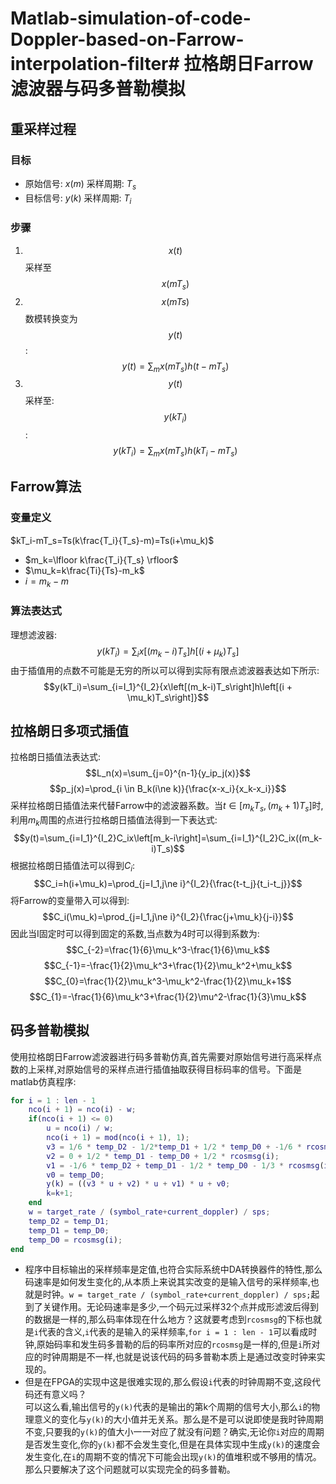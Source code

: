# Matlab-simulation-of-code-Doppler-based-on-Farrow-interpolation-filter# 拉格朗日Farrow滤波器与码多普勒模拟
## 重采样过程
### 目标
- 原始信号: $x(m)$ 采样周期: $T_s$
- 目标信号: $y(k)$ 采样周期: $T_i$
### 步骤
1. $$x(t)$$ 采样至$$x(mT_s)$$
2. $$x(mTs)$$数模转换变为$$y(t)$$ :$$y(t)=\sum_m{x(mT_s)h(t-mT_s)}$$
3. $$y(t)$$采样至: $$y(kT_i)$$: $$y(kT_i)=\sum_m{x(mT_s)h(kT_i-mT_s)}$$
## Farrow算法
### 变量定义
$kT_i-mT_s=Ts(k\frac{T_i}{T_s}-m)=Ts(i+\mu_k)$  
- $m_k=\lfloor k\frac{T_i}{T_s} \rfloor$
- $\mu_k=k\frac{Ti}{Ts}-m_k$
- $i=m_k-m$
### 算法表达式
理想滤波器:  
$$y(kT_i)=\sum_i{x\left[(m_k-i)T_s\right]h\left[(i + \mu_k)T_s\right]}$$
由于插值用的点数不可能是无穷的所以可以得到实际有限点滤波器表达如下所示:
$$y(kT_i)=\sum_{i=I_1}^{I_2}{x\left[(m_k-i)T_s\right]h\left[(i + \mu_k)T_s\right]}$$
## 拉格朗日多项式插值
拉格朗日插值法表达式:
$$L_n(x)=\sum_{j=0}^{n-1}{y_ip_j(x)}$$
$$p_j(x)=\prod_{i \in B_k(i\ne k)}{\frac{x-x_i}{x_k-x_i}}$$
采样拉格朗日插值法来代替Farrow中的滤波器系数。当$t\in \left[m_kT_s, (m_k+1)T_s\right]$时,利用$m_k$周围的点进行拉格朗日插值法得到一下表达式:
$$y(t)=\sum_{i=I_1}^{I_2}C_ix\left[m_k-i\right]=\sum_{i=I_1}^{I_2}C_ix((m_k-i)T_s)$$
根据拉格朗日插值法可以得到$C_i$:
$$C_i=h(i+\mu_k)=\prod_{j=I_1,j\ne i}^{I_2}{\frac{t-t_j}{t_i-t_j}}$$
将Farrow的变量带入可以得到:
$$C_i(\mu_k)=\prod_{j=I_1,j\ne i}^{I_2}{\frac{j+\mu_k}{j-i}}$$
因此当I固定时可以得到固定的系数,当点数为4时可以得到系数为:
$$C_{-2}=\frac{1}{6}\mu_k^3-\frac{1}{6}\mu_k$$
$$C_{-1}=-\frac{1}{2}\mu_k^3+\frac{1}{2}\mu_k^2+\mu_k$$
$$C_{0}=\frac{1}{2}\mu_k^3-\mu_k^2-\frac{1}{2}\mu_k+1$$
$$C_{1}=-\frac{1}{6}\mu_k^3+\frac{1}{2}\mu^2-\frac{1}{3}\mu_k$$
## 码多普勒模拟
使用拉格朗日Farrow滤波器进行码多普勒仿真,首先需要对原始信号进行高采样点数的上采样,对原始信号的采样点进行插值抽取获得目标码率的信号。下面是matlab仿真程序:
```matlab
for i = 1 : len - 1
    nco(i + 1) = nco(i) - w;
    if(nco(i + 1) <= 0)
        u = nco(i) / w;
        nco(i + 1) = mod(nco(i + 1), 1);
        v3 = 1/6 * temp_D2 - 1/2*temp_D1 + 1/2 * temp_D0 + -1/6 * rcosmsg(i);
        v2 = 0 + 1/2 * temp_D1 - temp_D0 + 1/2 * rcosmsg(i);
        v1 = -1/6 * temp_D2 + temp_D1 - 1/2 * temp_D0 - 1/3 * rcosmsg(i);
        v0 = temp_D0;
        y(k) = ((v3 * u + v2) * u + v1) * u + v0;
        k=k+1;
    end
    w = target_rate / (symbol_rate+current_doppler) / sps;
    temp_D2 = temp_D1;
    temp_D1 = temp_D0;
    temp_D0 = rcosmsg(i);
end
```
- 程序中目标输出的采样频率是定值,也符合实际系统中DA转换器件的特性,那么码速率是如何发生变化的,从本质上来说其实改变的是输入信号的采样频率,也就是时钟。`w = target_rate / (symbol_rate+current_doppler) / sps;`起到了关键作用。无论码速率是多少,一个码元过采样32个点并成形滤波后得到的数据是一样的,那么码率体现在什么地方？这就要考虑到`rcosmsg`的下标也就是`i`代表的含义,`i`代表的是输入的采样频率,`for i = 1 : len - 1`可以看成时钟,原始码率和发生码多普勒的后的码率所对应的`rcosmsg`是一样的,但是`i`所对应的时钟周期是不一样,也就是说该代码的码多普勒本质上是通过改变时钟来实现的。  
- 但是在FPGA的实现中这是很难实现的,那么假设`i`代表的时钟周期不变,这段代码还有意义吗？  
    可以这么看,输出信号的`y(k)`代表的是输出的第k个周期的信号大小,那么`i`的物理意义的变化与`y(k)`的大小值并无关系。那么是不是可以说即使是我时钟周期不变,只要我的`y(k)`的值大小一一对应了就没有问题？确实,无论你`i`对应的周期是否发生变化,你的`y(k)`都不会发生变化,但是在具体实现中生成`y(k)`的速度会发生变化,在`i`的周期不变的情况下可能会出现`y(k)`的值堆积或不够用的情况。那么只要解决了这个问题就可以实现完全的码多普勒。  
